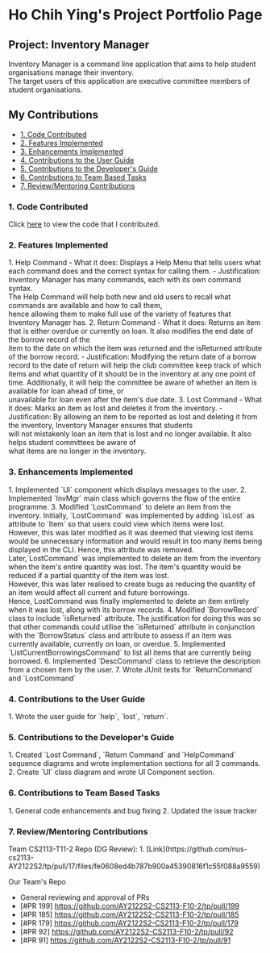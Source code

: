 # Ho Chih Ying's Project Portfolio Page

## Project: Inventory Manager
Inventory Manager is a command line application that aims to help student organisations manage their inventory. <br>
The target users of this application are executive committee members of student organisations.

## My Contributions
<ul>
    <li><a href="#code">1. Code Contributed </a></li>
    <li><a href="#features">2. Features Implemented </a></li>
    <li><a href="#enhancements">3. Enhancements Implemented </a></li>
    <li><a href="#ug">4. Contributions to the User Guide </a></li>
    <li><a href="#dg">5. Contributions to the Developer's Guide </a></li>
    <li><a href="#team">6. Contributions to Team Based Tasks </a></li>
    <li><a href="#review">7. Review/Mentoring Contributions </a></li>
</ul>

<h3 id="code">1. Code Contributed </h3>
Click <a href="https://nus-cs2113-ay2122s2.github.io/tp-dashboard/?search=chihyingho&breakdown=true&sort=groupTitle&sortWithin=title&since=2022-02-18&timeframe=commit&mergegroup=&groupSelect=groupByRepos&checkedFileTypes=docs~functional-code~test-code~other">here</a> to view the code that I contributed.

<h3 id="features">2. Features Implemented </h3>
1. Help Command
- What it does:
  Displays a Help Menu that tells users what each command does and the correct syntax for calling them.
- Justification:
  Inventory Manager has many commands, each with its own command syntax.<br>
  The Help Command will help both new and old users to recall what commands are available and how to call them, <br>
  hence allowing them to make full use of the variety of features that Inventory Manager has.
2. Return Command
- What it does:
  Returns an item that is either overdue or currently on loan. It also modifies the end date of the borrow record of the
  <br> item to the date on which the item was returned and the isReturned attribute of the borrow record.
- Justification:
  Modifying the return date of a borrow record to the date of return will help the club committee keep track of which
  <br> items and what quantity of it should be in the inventory at any one point of time.
  Additionally, it will help the committee be aware of whether an item is available for loan ahead of time, or
  <br> unavailable for loan even after the item's due date.
3. Lost Command
- What it does:
  Marks an item as lost and deletes it from the inventory.
- Justification:
  By allowing an item to be reported as lost and deleting it from the inventory, Inventory Manager ensures that students
  <br> will not mistakenly loan an item that is lost and no longer available. It also helps student committees be aware of
  <br> what items are no longer in the inventory.

<h3 id = "enhancements">3. Enhancements Implemented </h3>
1. Implemented `UI` component which displays messages to the user.
2. Implemented `InvMgr` main class which governs the flow of the entire programme.
3. Modified `LostCommand` to delete an item from the inventory.
   Initially, `LostCommand` was implemented by adding `isLost` as attribute to `Item` so that users could view which items were lost.
   <br> However, this was later modified as it was deemed that viewing lost items would be unnecessary information and would result in too many items being displayed in the CLI. Hence, this attribute was removed.
   <br> Later,`LostCommand` was implemented to delete an item from the inventory when the item's entire quantity was lost. The item's quantity would be reduced if a partial quantity of the item was lost.
   <br> However, this was later realised to create bugs as reducing the quantity of an item would affect all current and future borrowings.
   <br> Hence, LostCommand was finally implemented to delete an item entirely when it was lost, along with its borrow records.
4. Modified `BorrowRecord` class to include `isReturned` attribute.
   The justification for doing this was so that other commands could utilise the `isReturned` attribute in conjunction with the `BorrowStatus` class and attribute to assess if an item was currently available, currently on loan, or overdue.
5. Implemented `ListCurrentBorrowingsCommand` to list all items that are currently being borrowed.
6. Implemented `DescCommand` class to retrieve the description from a chosen item by the user.
7. Wrote JUnit tests for `ReturnCommand` and `LostCommand`

<h3 id="ug">4. Contributions to the User Guide </h3>
1. Wrote the user guide for `help`, `lost`, `return`.

<h3 id="dg">5. Contributions to the Developer's Guide </h3>
1. Created `Lost Command`, `Return Command` and `HelpCommand` sequence diagrams and wrote implementation sections for all 3 commands.
2. Create `UI` class diagram and wrote UI Component section.

<h3 id="team">6. Contributions to Team Based Tasks </h3>
1. General code enhancements and bug fixing
2. Updated the issue tracker

<h3 id="review">7. Review/Mentoring Contributions </h3>
Team CS2113-T11-2 Repo (DG Review):
1. [Link](https://github.com/nus-cs2113-AY2122S2/tp/pull/17/files/fe0608ed4b787b900a45390816f1c55f088a9559)

Our Team's Repo 
- General reviewing and approval of PRs
- [#PR 199] https://github.com/AY2122S2-CS2113-F10-2/tp/pull/199
- [#PR 185] https://github.com/AY2122S2-CS2113-F10-2/tp/pull/185
- [#PR 179] https://github.com/AY2122S2-CS2113-F10-2/tp/pull/179
- [#PR 92] https://github.com/AY2122S2-CS2113-F10-2/tp/pull/92
- [#PR 91] https://github.com/AY2122S2-CS2113-F10-2/tp/pull/91



